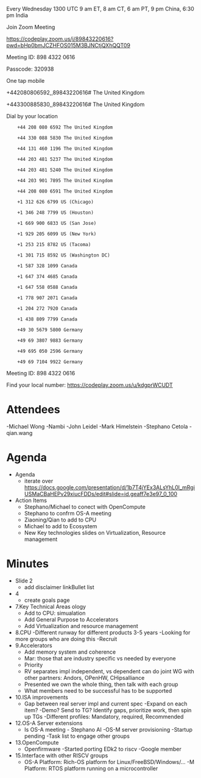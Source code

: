 Every Wednesday 1300 UTC 9 am ET, 8 am CT, 6 am PT, 9 pm China, 6:30 pm India 

Join Zoom Meeting 

https://codeplay.zoom.us/j/89843220616?pwd=bHp0bmJCZHFOS015M3BJNCtjQXhQQT09 

Meeting ID: 898 4322 0616 

Passcode: 320938 

One tap mobile 

+442080806592,,89843220616# The United Kingdom 

+443300885830,,89843220616# The United Kingdom 

Dial by your location 

        +44 208 080 6592 The United Kingdom 
        
        +44 330 088 5830 The United Kingdom 
        
        +44 131 460 1196 The United Kingdom 
        
        +44 203 481 5237 The United Kingdom 
        
        +44 203 481 5240 The United Kingdom 
        
        +44 203 901 7895 The United Kingdom 
        
        +44 208 080 6591 The United Kingdom 
        
        +1 312 626 6799 US (Chicago) 
        
        +1 346 248 7799 US (Houston) 
        
        +1 669 900 6833 US (San Jose) 
        
        +1 929 205 6099 US (New York) 
        
        +1 253 215 8782 US (Tacoma) 
        
        +1 301 715 8592 US (Washington DC) 
        
        +1 587 328 1099 Canada 
        
        +1 647 374 4685 Canada 
        
        +1 647 558 0588 Canada 
        
        +1 778 907 2071 Canada 
        
        +1 204 272 7920 Canada 
        
        +1 438 809 7799 Canada 
        
        +49 30 5679 5800 Germany 
        
        +49 69 3807 9883 Germany 
        
        +49 695 050 2596 Germany 
        
        +49 69 7104 9922 Germany 

Meeting ID: 898 4322 0616 

Find your local number: https://codeplay.zoom.us/u/kdgprWCUDT 


# Attendees
-Michael Wong
-Nambi
-John Leidel
-Mark Himelstein
-Stephano Cetola
-qian.wang



# Agenda

- Agenda
  - iterate over https://docs.google.com/presentation/d/1b7T4jYEx3ALsYhL0l_mRgiUSMaCBaHEPv29xiucFDDs/edit#slide=id.geaff7e3e97_0_100
- Action Items
  - Stephano/Michael to conect with OpenCompute
  - Stephano to confrm OS-A meeting
  - Ziaoning/Qian to add to CPU
  - Michael to add to Ecosystem
  - New Key technologies slides on Virtualization, Resource management

# Minutes

- Slide 2 
  - add disclaimer linkBullet list
- 4
  - create goals page
- 7.Key Technical Areas ology
  - Add to CPU: simualation   
  - Add General Purpose to Accelerators
  - Add Virtualization and resource management
- 8.CPU
  -Different runway for different products 3-5 years
  -Looking for more groups who are doing this
  -Recruit 
- 9.Accelerators
  - Add memory system and coherence
  - Mar: those that are industry specific vs needed by everyone
  - Priority
  - RV separates  impl independent, vs dependent can do joint WG with other partners: Andors, OPenHW, CHipsalliance
  - Presented we own the whole thing, then talk with each group
  - What members need to be successful has to be supported
- 10.ISA improvements
  - Gap between real server impl and current spec
  -Expand on each item?
  -Demo? Send to TG? Identify gaps, prioritize work, then spin up TGs
  -Different profiles: Mandatory, required, Recommended
- 12.OS-A Server extensions
  - Is OS-A meeting - Stephano AI
  -OS-M server provisioning
  -Startup pending
  -Task list to engage other groups
- 13.OpenCompute
  - Openfirmware
  -Started porting EDk2 to riscv
  -Google member 
- 15.Interface with other RISCV groups
  - OS-A Platform: Rich-OS platform for Linux/FreeBSD/Windows/…
  -M Platform: RTOS platform running on a microcontroller



  

